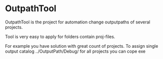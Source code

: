 # OutpathTool
OutpathTool is the project for automation change outputpaths of several projects.


Tool is very easy to apply for folders contain proj-files.

For example you have solution with great count of projects. To assign single output catalog ../OutputPath/Debug/ for all projects you can cope exe 
